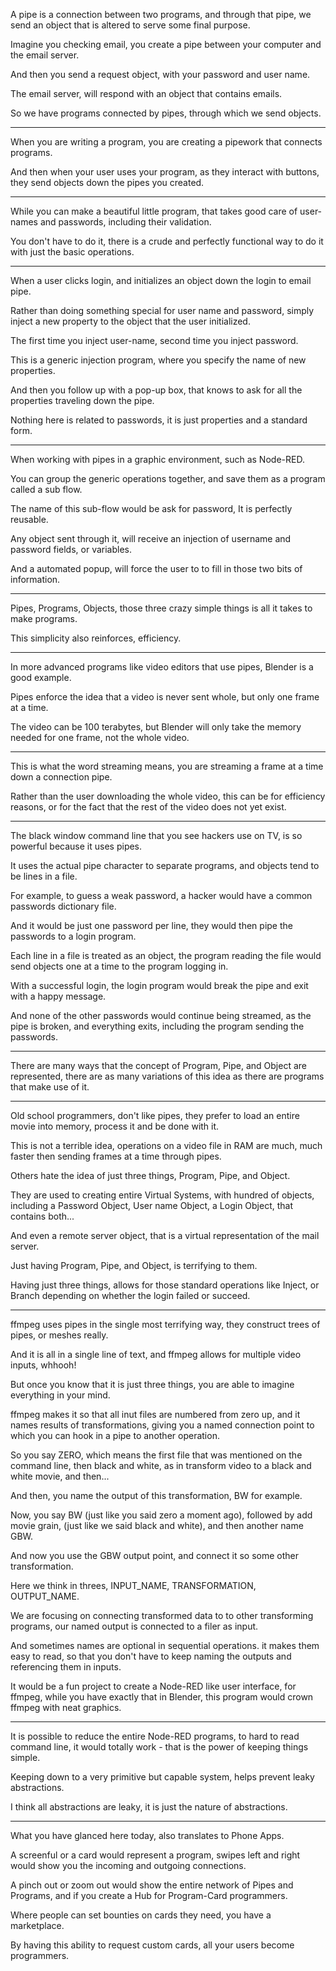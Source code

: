 A pipe is a connection between two programs,
and through that pipe, we send an object that is altered to serve some final purpose.

Imagine you checking email,
you create a pipe between your computer and the email server.

And then you send a request object,
with your password and user name.

The email server,
will respond with an object that contains emails.

So we have programs connected by pipes,
through which we send objects.

---

When you are writing a program,
you are creating a pipework that connects programs.

And then when your user uses your program,
as they interact with buttons, they send objects down the pipes you created.

---

While you can make a beautiful little program,
that takes good care of user-names and passwords, including their validation.

You don't have to do it,
there is a crude and perfectly functional way to do it with just the basic operations.

---

When a user clicks login,
and initializes an object down the login to email pipe.

Rather than doing something special for user name and password,
simply inject a new property to the object that the user initialized.

The first time you inject user-name,
second time you inject password.

This is a generic injection program,
where you specify the name of new properties.

And then you follow up with a pop-up box,
that knows to ask for all the properties traveling down the pipe.

Nothing here is related to passwords,
it is just properties and a standard form.

---

When working with pipes in a graphic environment,
such as Node-RED.

You can group the generic operations together,
and save them as a program called a sub flow.

The name of this sub-flow would be ask for password,
It is perfectly reusable.

Any object sent through it,
will receive an injection of username and password fields, or variables.

And a automated popup,
will force the user to to fill in those two bits of information.

---

Pipes, Programs, Objects,
those three crazy simple things is all it takes to make programs.

This simplicity also reinforces,
efficiency.

---

In more advanced programs like video editors that use pipes,
Blender is a good example.

Pipes enforce the idea that a video is never sent whole,
but only one frame at a time.

The video can be 100 terabytes,
but Blender will only take the memory needed for one frame, not the whole video.

---

This is what the word streaming means,
you are streaming a frame at a time down a connection pipe.

Rather than the user downloading the whole video,
this can be for efficiency reasons, or for the fact that the rest of the video does not yet exist.

---

The black window command line that you see hackers use on TV,
is so powerful because it uses pipes.

It uses the actual pipe character to separate programs,
and objects tend to be lines in a file.

For example, to guess a weak password,
a hacker would have a common passwords dictionary file.

And it would be just one password per line,
they would then pipe the passwords to a login program.

Each line in a file is treated as an object,
the program reading the file would send objects one at a time to the program logging in.

With a successful login,
the login program would break the pipe and exit with a happy message.

And none of the other passwords would continue being streamed,
as the pipe is broken, and everything exits, including the program sending the passwords.

---

There are many ways that the concept of Program, Pipe, and Object are represented,
there are as many variations of this idea as there are programs that make use of it.

---

Old school programmers, don't like pipes,
they prefer to load an entire movie into memory, process it and be done with it.

This is not a terrible idea,
operations on a video file in RAM are much, much faster then sending frames at a time through pipes.

Others hate the idea of just three things,
Program, Pipe, and Object.

They are used to creating entire Virtual Systems,
with hundred of objects, including a Password Object, User name Object, a Login Object, that contains both...

And even a remote server object,
that is a virtual representation of the mail server.

Just having Program, Pipe, and Object,
is terrifying to them.

Having just three things,
allows for those standard operations like Inject, or Branch depending on whether the login failed or succeed.

---

ffmpeg uses pipes in the single most terrifying way,
they construct trees of pipes, or meshes really.

And it is all in a single line of text,
and ffmpeg allows for multiple video inputs, whhooh!

But once you know that it is just three things,
you are able to imagine everything in your mind.

ffmpeg makes it so that all inut files are numbered from zero up,
and it names results of transformations, giving you a named connection point to which you can hook in a pipe to another operation.

So you say ZERO, which means the first file that was mentioned on the command line,
then black and white, as in transform video to a black and white movie, and then...

And then, you name the output of this transformation,
BW for example.

Now, you say BW (just like you said zero a moment ago),
followed by add movie grain, (just like we said black and white), and then another name GBW.

And now you use the GBW output point,
and connect it so some other transformation.

Here we think in threes,
INPUT_NAME, TRANSFORMATION, OUTPUT_NAME.

We are focusing on connecting transformed data to to other transforming programs,
our named output is connected to a filer as input.

And sometimes names are optional in sequential operations.
it makes them easy to read, so that you don't have to keep naming the outputs and referencing them in inputs.

It would be a fun project to create a Node-RED like user interface,
for ffmpeg, while you have exactly that in Blender, this program would crown ffmpeg with neat graphics.

---

It is possible to reduce the entire Node-RED programs,
to hard to read command line, it would totally work - that is the power of keeping things simple.

Keeping down to a very primitive but capable system,
helps prevent leaky abstractions.

I think all abstractions are leaky,
it is just the nature of abstractions.

---

What you have glanced here today,
also translates to Phone Apps.

A screenful or a card would represent a program,
swipes left and right would show you the incoming and outgoing connections.

A pinch out or zoom out would show the entire network of Pipes and Programs,
and if you create a Hub for Program-Card programmers.

Where people can set bounties on cards they need,
you have a marketplace.

By having this ability to request custom cards,
all your users become programmers.
